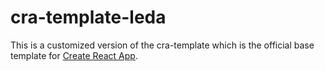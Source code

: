 # cra-template-leda

This is a customized version of the cra-template which is the official base template for [Create React App](https://github.com/facebook/create-react-app).
